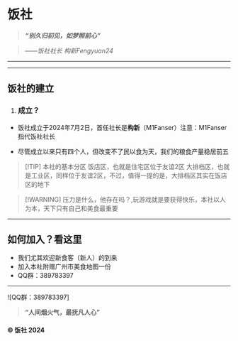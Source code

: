 # 饭社

>  ***“别久归初见，如梦照前心”***



>  *——饭社社长 构新Fengyuan24*

---

 

***

## 饭社的建立

1. ### 成立？

- 饭社成立于2024年7月2日，首任社长是**构新**（M1Fanser）注意：M1Fanser指代饭社社长

- 尽管成立以来只有四个人，但改变不了民以食为天，我们的粮食产量稳居前五






> [!TIP] 本社的基本分区
> 饭店区，也就是住宅区位于友谊2区
> 大排档区，也就是工业区，同样位于友谊2区，不过，值得一提的是，大排档区其实在饭店区的地下


> [!WARNING] 压力是什么，他存在吗？,玩游戏就是要获得快乐，本社以人为本，天下只有自己和美食最重要
***

## 如何加入？看这里
- 我们尤其欢迎新食客（新人）的到来
- 加入本社附赠广州市美食地图一份
- QQ群：389783397
***
![QQ群：389783397]
> **“人间烟火气，最抚凡人心”**

#### &copy; 饭社 2024
